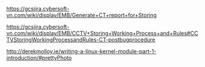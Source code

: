 https://gcsjira.cybersoft-vn.com/wiki/display/EMB/Generate+CT+report+for+Storing

https://gcsjira.cybersoft-vn.com/wiki/display/EMB/CCTV+Storing+Working+Process+and+Rules#CCTVStoringWorkingProcessandRules-CT-postbugprocedure

http://derekmolloy.ie/writing-a-linux-kernel-module-part-1-introduction/#prettyPhoto
